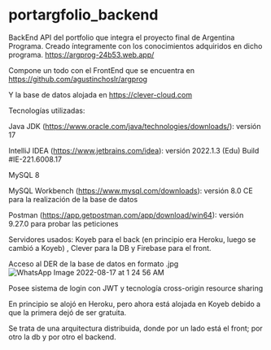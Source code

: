# portargfolio_backend

BackEnd API del portfolio que integra el proyecto final de Argentina Programa.
Creado íntegramente con los conocimientos adquiridos en dicho programa. https://argprog-24b53.web.app/

Compone un todo con el FrontEnd que se encuentra en https://github.com/agustinchoslr/argprog

Y la base de datos alojada en https://clever-cloud.com

Tecnologías utilizadas:

Java JDK (https://www.oracle.com/java/technologies/downloads/): versión 17

IntelliJ IDEA (https://www.jetbrains.com/idea): versión 2022.1.3 (Edu) Build #IE-221.6008.17

MySQL 8

MySQL Workbench (https://www.mysql.com/downloads): versión 8.0 CE para la realización de la base de datos

Postman (https://app.getpostman.com/app/download/win64): versión 9.27.0 para probar las peticiones

Servidores usados: Koyeb para el back (en principio era Heroku, luego se cambió a Koyeb) ,
Clever para la DB y 
Firebase para el front.

Acceso al DER de la base de datos en formato .jpg
![WhatsApp Image 2022-08-17 at 1 24 56 AM](https://user-images.githubusercontent.com/304371/199145567-5520535e-ac02-4037-8f29-f794154780e5.jpeg)


Posee sistema de login con JWT y tecnología cross-origin resource sharing

En principio se alojó en Heroku, pero ahora está alojada en Koyeb debido a que la primera dejó de ser gratuita.

Se trata de una arquitectura distribuida, donde por un lado está el front; por otro la db y por otro el backend.

